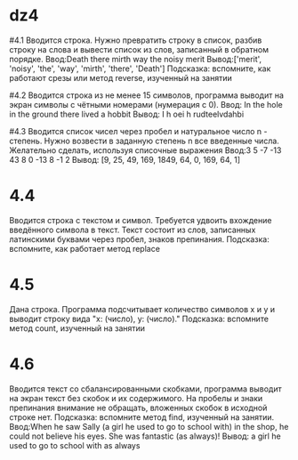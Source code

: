 # dz4
#4.1
Вводится строка. Нужно превратить строку в список, разбив строку на слова и вывести список из слов, записанный в обратном порядке.
Ввод:Death there mirth way the noisy merit
Вывод:['merit', 'noisy', 'the', 'way', 'mirth', 'there', 'Death']
Подсказка: вспомните, как работают срезы или  метод  reverse, изученный на занятии

#4.2
Вводится строка из не менее 15 символов, программа выводит на экран символы с чётными номерами (нумерация с 0).
Ввод: In the hole in the ground there lived a hobbit
Вывод: I h oei h rudteelvdahbi

#4.3
Вводится список чисел через пробел и натуральное число n - степень. Нужно возвести в заданную степень n все введенные числа.
Желательно сделать, используя списочные выражения
Ввод:3 5 -7 -13 43 8 0 -13 8 -1 2
Вывод: [9, 25, 49, 169, 1849, 64, 0, 169, 64, 1]

# 4.4
Вводится строка с текстом и символ. Требуется удвоить вхождение введённого символа в текст. Текст состоит из слов, записанных латинскими буквами через пробел, знаков препинания.
Подсказка: вспомните, как работает метод  replace

# 4.5
Дана строка. Программа подсчитывает количество символов x и y и выводит строку вида "x: (число), y: (число)."
Подсказка: вспомните метод count, изученный на занятии

# 4.6
Вводится текст со сбалансированными скобками, программа выводит на экран текст без скобок и их содержимого. На пробелы и знаки препинания внимание не обращать, вложенных скобок в исходной строке нет.
Подсказка: вспомните метод find, изученный на занятии. 
Ввод:When he saw Sally (a girl he used to go to school with) in the shop, he could not believe his eyes. She was fantastic (as always)!
Вывод: a girl he used to go to school with
as always

